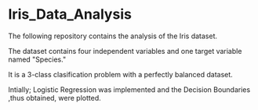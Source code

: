 # Iris_Data_Analysis

The following repository contains the analysis of the Iris dataset.

The dataset contains four independent variables and one target variable named "Species."

It is a 3-class clasification problem with a perfectly balanced dataset.

Intially; Logistic Regression was implemented and the Decision Boundaries ,thus obtained, were plotted.
